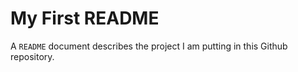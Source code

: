 # My First README

A `README` document describes the project I am putting in this Github repository.
